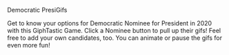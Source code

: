 Democratic PresiGifs

Get to know your options for Democratic Nominee for President in 2020 with this GiphTastic Game. Click a Nominee button to pull up their gifs! Feel free to add your own candidates, too. You can animate or pause the gifs for even more fun!
